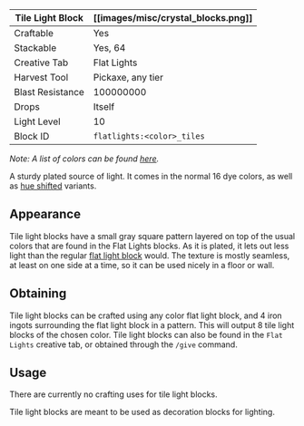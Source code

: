 | Tile Light Block | [[images/misc/crystal_blocks.png]] |
|------------------|------------------------------------|
| Craftable        | Yes                                |
| Stackable        | Yes, 64                            |
| Creative Tab     | Flat Lights                        |
| Harvest Tool     | Pickaxe, any tier                  |
| Blast Resistance | 100000000                          |
| Drops            | Itself                             |
| Light Level      | 10                                 |
| Block ID         | `flatlights:<color>_tiles`         |

_Note: A list of colors can be found [here](Colors)._

A sturdy plated source of light. It comes in the normal 16 dye colors, as well as [hue shifted](Hue-Shifted-Blocks) variants.

## Appearance
Tile light blocks have a small gray square pattern layered on top of the usual colors that are found in the Flat Lights blocks. As it is plated, it lets out less light than the regular [flat light block](Flat-Light-Block) would. The texture is mostly seamless, at least on one side at a time, so it can be used nicely in a floor or wall. 

## Obtaining
Tile light blocks can be crafted using any color flat light block, and 4 iron ingots surrounding the flat light block in a pattern. This will output 8 tile light blocks of the chosen color. Tile light blocks can also be found in the `Flat Lights` creative tab, or obtained through the `/give` command.

## Usage
There are currently no crafting uses for tile light blocks.

Tile light blocks are meant to be used as decoration blocks for lighting.